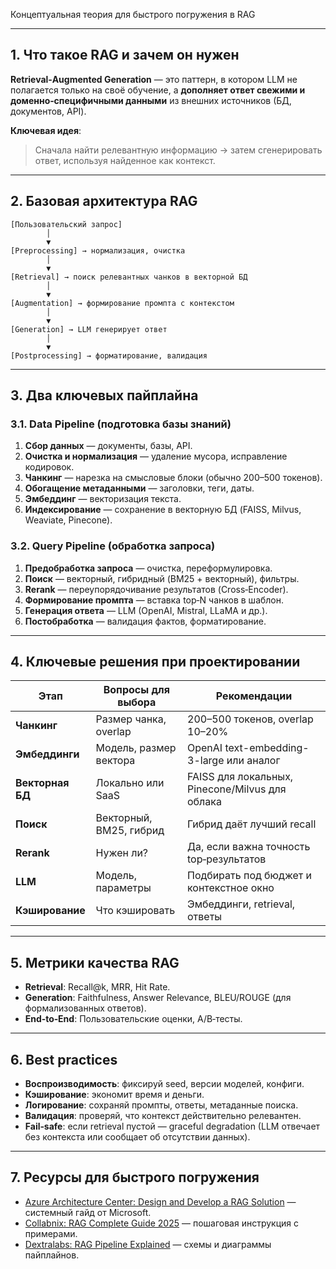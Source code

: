 Концептуальная теория для быстрого погружения в RAG

---

## 1. Что такое RAG и зачем он нужен
**Retrieval‑Augmented Generation** — это паттерн, в котором LLM не полагается только на своё обучение, а **дополняет ответ свежими и доменно‑специфичными данными** из внешних источников (БД, документов, API).

**Ключевая идея**:  
> Сначала найти релевантную информацию → затем сгенерировать ответ, используя найденное как контекст.

---

## 2. Базовая архитектура RAG

```
[Пользовательский запрос]
        │
        ▼
[Preprocessing] → нормализация, очистка
        │
        ▼
[Retrieval] → поиск релевантных чанков в векторной БД
        │
        ▼
[Augmentation] → формирование промпта с контекстом
        │
        ▼
[Generation] → LLM генерирует ответ
        │
        ▼
[Postprocessing] → форматирование, валидация
```

---

## 3. Два ключевых пайплайна

### 3.1. **Data Pipeline** (подготовка базы знаний)
1. **Сбор данных** — документы, базы, API.
2. **Очистка и нормализация** — удаление мусора, исправление кодировок.
3. **Чанкинг** — нарезка на смысловые блоки (обычно 200–500 токенов).
4. **Обогащение метаданными** — заголовки, теги, даты.
5. **Эмбеддинг** — векторизация текста.
6. **Индексирование** — сохранение в векторную БД (FAISS, Milvus, Weaviate, Pinecone).

### 3.2. **Query Pipeline** (обработка запроса)
1. **Предобработка запроса** — очистка, переформулировка.
2. **Поиск** — векторный, гибридный (BM25 + векторный), фильтры.
3. **Rerank** — переупорядочивание результатов (Cross‑Encoder).
4. **Формирование промпта** — вставка top‑N чанков в шаблон.
5. **Генерация ответа** — LLM (OpenAI, Mistral, LLaMA и др.).
6. **Постобработка** — валидация фактов, форматирование.

---

## 4. Ключевые решения при проектировании

| Этап | Вопросы для выбора | Рекомендации |
|------|-------------------|--------------|
| **Чанкинг** | Размер чанка, overlap | 200–500 токенов, overlap 10–20% |
| **Эмбеддинги** | Модель, размер вектора | OpenAI text-embedding-3-large или аналог |
| **Векторная БД** | Локально или SaaS | FAISS для локальных, Pinecone/Milvus для облака |
| **Поиск** | Векторный, BM25, гибрид | Гибрид даёт лучший recall |
| **Rerank** | Нужен ли? | Да, если важна точность top‑результатов |
| **LLM** | Модель, параметры | Подбирать под бюджет и контекстное окно |
| **Кэширование** | Что кэшировать | Эмбеддинги, retrieval, ответы |

---

## 5. Метрики качества RAG
- **Retrieval**: Recall@k, MRR, Hit Rate.
- **Generation**: Faithfulness, Answer Relevance, BLEU/ROUGE (для формализованных ответов).
- **End‑to‑End**: Пользовательские оценки, A/B‑тесты.

---

## 6. Best practices
- **Воспроизводимость**: фиксируй seed, версии моделей, конфиги.
- **Кэширование**: экономит время и деньги.
- **Логирование**: сохраняй промпты, ответы, метаданные поиска.
- **Валидация**: проверяй, что контекст действительно релевантен.
- **Fail‑safe**: если retrieval пустой — graceful degradation (LLM отвечает без контекста или сообщает об отсутствии данных).

---

## 7. Ресурсы для быстрого погружения
- [Azure Architecture Center: Design and Develop a RAG Solution](https://learn.microsoft.com/en-us/azure/architecture/ai-ml/guide/rag/rag-solution-design-and-evaluation-guide) — системный гайд от Microsoft.
- [Collabnix: RAG Complete Guide 2025](https://collabnix.com/rag-retrieval-augmented-generation-the-complete-guide-to-building-intelligent-ai-systems-in-2025/) — пошаговая инструкция с примерами.
- [Dextralabs: RAG Pipeline Explained](https://dextralabs.com/blog/rag-pipeline-explained-diagram-implementation/) — схемы и диаграммы пайплайнов.

